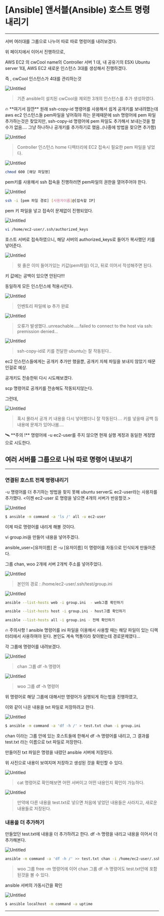 # [Ansible] 앤서블(Ansible) 호스트 명령 내리기

---

서버 여러대를 그룹으로 나누어 따로 따로 명렁어를 내려보겠다.

[](https://www.notion.so/Ansible-Ansible-w-Amazon-Linux-4bcc4d479e65434485fa257560f56807)

위 페이지에서 이어서 진행하므로,

AWS EC2 의 cwCool name의 Controller 서버 1 대,
내 공유기의 ESXi Ubuntu server 1대,
AWS EC2 새로운 인스턴스 3대를 생성해서 진행하겠다.

즉 , cwCool 인스턴스가 4대를 관리하는것

![Untitled](%5BAnsible%5D%20%E1%84%8B%E1%85%A2%E1%86%AB%E1%84%89%E1%85%A5%E1%84%87%E1%85%B3%E1%86%AF(Ansible)%20%E1%84%92%E1%85%A9%E1%84%89%E1%85%B3%E1%84%90%E1%85%B3%20%E1%84%86%E1%85%A7%E1%86%BC%E1%84%85%E1%85%A7%E1%86%BC%20%E1%84%82%E1%85%A2%E1%84%85%E1%85%B5%E1%84%80%E1%85%B5%20ed8562397f25498894104e32772a9a15/Untitled.png)

> 기존 ansible이 설치된 cwCool을 제외한 3개의 인스턴스를 추가 생성하였다.
> 

<aside>
🔥 **여기서 잠깐**
원래 ssh-copy-id 명령어를 사용해서 쉽게 공개키를 보내려했는데 aws ec2 인스턴스들
pem파일을 넣어줘야 하는 문제때문에 ssh 명령어에 pem 파일 추가하는것은 찾았지만,
ssh-copy-id 명령어에 pem 파일도 추가해서 보내는것을 할 수가 없음….
그냥 하나하나 공개키를 추가하기로 했음..(나중에 방법을 찾으면 추가함)

</aside>

![Untitled](%5BAnsible%5D%20%E1%84%8B%E1%85%A2%E1%86%AB%E1%84%89%E1%85%A5%E1%84%87%E1%85%B3%E1%86%AF(Ansible)%20%E1%84%92%E1%85%A9%E1%84%89%E1%85%B3%E1%84%90%E1%85%B3%20%E1%84%86%E1%85%A7%E1%86%BC%E1%84%85%E1%85%A7%E1%86%BC%20%E1%84%82%E1%85%A2%E1%84%85%E1%85%B5%E1%84%80%E1%85%B5%20ed8562397f25498894104e32772a9a15/Untitled%201.png)

> Controller 인스턴스 home 디렉터리에 EC2 접속시 필요한 pem 파일을 넣었다.
> 

![Untitled](%5BAnsible%5D%20%E1%84%8B%E1%85%A2%E1%86%AB%E1%84%89%E1%85%A5%E1%84%87%E1%85%B3%E1%86%AF(Ansible)%20%E1%84%92%E1%85%A9%E1%84%89%E1%85%B3%E1%84%90%E1%85%B3%20%E1%84%86%E1%85%A7%E1%86%BC%E1%84%85%E1%85%A7%E1%86%BC%20%E1%84%82%E1%85%A2%E1%84%85%E1%85%B5%E1%84%80%E1%85%B5%20ed8562397f25498894104e32772a9a15/Untitled%202.png)

```bash
chmod 600 [해당 파일명]
```

pem키를 사용해서 ssh 접속을 진행하러면 pem파일의 권한을 열어주어야 한다.

![Untitled](%5BAnsible%5D%20%E1%84%8B%E1%85%A2%E1%86%AB%E1%84%89%E1%85%A5%E1%84%87%E1%85%B3%E1%86%AF(Ansible)%20%E1%84%92%E1%85%A9%E1%84%89%E1%85%B3%E1%84%90%E1%85%B3%20%E1%84%86%E1%85%A7%E1%86%BC%E1%84%85%E1%85%A7%E1%86%BC%20%E1%84%82%E1%85%A2%E1%84%85%E1%85%B5%E1%84%80%E1%85%B5%20ed8562397f25498894104e32772a9a15/Untitled%203.png)

```bash
ssh -i [pem 파일 경로] [사용자이름]@[접속할 IP]
```

pem 키 파일을 넣고 접속이 문제없이 진행되었다.

![Untitled](%5BAnsible%5D%20%E1%84%8B%E1%85%A2%E1%86%AB%E1%84%89%E1%85%A5%E1%84%87%E1%85%B3%E1%86%AF(Ansible)%20%E1%84%92%E1%85%A9%E1%84%89%E1%85%B3%E1%84%90%E1%85%B3%20%E1%84%86%E1%85%A7%E1%86%BC%E1%84%85%E1%85%A7%E1%86%BC%20%E1%84%82%E1%85%A2%E1%84%85%E1%85%B5%E1%84%80%E1%85%B5%20ed8562397f25498894104e32772a9a15/Untitled%204.png)

```bash
vi /home/ec2-user/.ssh/authorized_keys
```

호스트 서버로 접속하였으니, 해당 서버의 authorized_keys로 들어가 복사했던
키를 넣어준다.

![Untitled](%5BAnsible%5D%20%E1%84%8B%E1%85%A2%E1%86%AB%E1%84%89%E1%85%A5%E1%84%87%E1%85%B3%E1%86%AF(Ansible)%20%E1%84%92%E1%85%A9%E1%84%89%E1%85%B3%E1%84%90%E1%85%B3%20%E1%84%86%E1%85%A7%E1%86%BC%E1%84%85%E1%85%A7%E1%86%BC%20%E1%84%82%E1%85%A2%E1%84%85%E1%85%B5%E1%84%80%E1%85%B5%20ed8562397f25498894104e32772a9a15/Untitled%205.png)

> 윗 줄은 이미 들어가있는 키값(pem파일) 이고, 
뒤로 이어서 작성해주면 된다.
> 

키 값에는 공백이 있으면 안된다!!!

동일하게 모든 인스턴스에 적용시킨다.

![Untitled](%5BAnsible%5D%20%E1%84%8B%E1%85%A2%E1%86%AB%E1%84%89%E1%85%A5%E1%84%87%E1%85%B3%E1%86%AF(Ansible)%20%E1%84%92%E1%85%A9%E1%84%89%E1%85%B3%E1%84%90%E1%85%B3%20%E1%84%86%E1%85%A7%E1%86%BC%E1%84%85%E1%85%A7%E1%86%BC%20%E1%84%82%E1%85%A2%E1%84%85%E1%85%B5%E1%84%80%E1%85%B5%20ed8562397f25498894104e32772a9a15/Untitled%206.png)

> 인벤토리 파일에 ip 추가 완료
> 

![Untitled](%5BAnsible%5D%20%E1%84%8B%E1%85%A2%E1%86%AB%E1%84%89%E1%85%A5%E1%84%87%E1%85%B3%E1%86%AF(Ansible)%20%E1%84%92%E1%85%A9%E1%84%89%E1%85%B3%E1%84%90%E1%85%B3%20%E1%84%86%E1%85%A7%E1%86%BC%E1%84%85%E1%85%A7%E1%86%BC%20%E1%84%82%E1%85%A2%E1%84%85%E1%85%B5%E1%84%80%E1%85%B5%20ed8562397f25498894104e32772a9a15/Untitled%207.png)

> 오류가 발생했다..unreachable.....failed to connect to the host via ssh: premission denied...
> 

![Untitled](%5BAnsible%5D%20%E1%84%8B%E1%85%A2%E1%86%AB%E1%84%89%E1%85%A5%E1%84%87%E1%85%B3%E1%86%AF(Ansible)%20%E1%84%92%E1%85%A9%E1%84%89%E1%85%B3%E1%84%90%E1%85%B3%20%E1%84%86%E1%85%A7%E1%86%BC%E1%84%85%E1%85%A7%E1%86%BC%20%E1%84%82%E1%85%A2%E1%84%85%E1%85%B5%E1%84%80%E1%85%B5%20ed8562397f25498894104e32772a9a15/Untitled%208.png)

> ssh-copy-id로 키를 전달한 ubuntu는 잘 작동된다..
> 

ec2 인스턴스들에게는 공개키 추가만 했을뿐, 공개키 자체 파일을 보내지 않았기 때문인걸로 예상.

공개키도 전송한뒤 다시 시도해보겠다.

scp 명령어로 공개키를 전송해도 작동되지않는다.

그런데, 

![Untitled](%5BAnsible%5D%20%E1%84%8B%E1%85%A2%E1%86%AB%E1%84%89%E1%85%A5%E1%84%87%E1%85%B3%E1%86%AF(Ansible)%20%E1%84%92%E1%85%A9%E1%84%89%E1%85%B3%E1%84%90%E1%85%B3%20%E1%84%86%E1%85%A7%E1%86%BC%E1%84%85%E1%85%A7%E1%86%BC%20%E1%84%82%E1%85%A2%E1%84%85%E1%85%B5%E1%84%80%E1%85%B5%20ed8562397f25498894104e32772a9a15/Untitled%209.png)

> 혹시 몰라서 공개 키 내용을 다시 넣어봤더니 잘 작동된다….
키를 넣을때 공백 등 내용에 문제가 있어나봄….
> 

<aside>
🛰️ **주의 !**
명령어에 -u ec2-user를 주지 않으면 현재 실행 계정과 동일한 계정명으로 시도한다.

</aside>

## 여러 서버를 그룹으로 나눠 따로 명령어 내보내기

---

### 연결된 호스트 전체 명령내리기

-u 명령어를 더 추기하는 방법을 찾지 못해 ubuntu server도 ec2-user라는 사용자를 추가했다.
<이젠 ec2-user 로 명령을 넣으면 4개의 서버가 반응할것.>

![Untitled](%5BAnsible%5D%20%E1%84%8B%E1%85%A2%E1%86%AB%E1%84%89%E1%85%A5%E1%84%87%E1%85%B3%E1%86%AF(Ansible)%20%E1%84%92%E1%85%A9%E1%84%89%E1%85%B3%E1%84%90%E1%85%B3%20%E1%84%86%E1%85%A7%E1%86%BC%E1%84%85%E1%85%A7%E1%86%BC%20%E1%84%82%E1%85%A2%E1%84%85%E1%85%B5%E1%84%80%E1%85%B5%20ed8562397f25498894104e32772a9a15/Untitled%2010.png)

```bash
$ ansible -m command -a 'ls /' all -u ec2-user
```

이제 따로 명령어를 내리게 해볼 것이다.

vi group.ini을 만들어 내용을 넣어주겠다.

ansible_user=[유저이름] 은 -u [유저이름] 이 명령어를 자동으로 인식되게 만들어준다.

그룹 chan, woo 2개에 서버 2개씩 주소를 넣어주었다.

![Untitled](%5BAnsible%5D%20%E1%84%8B%E1%85%A2%E1%86%AB%E1%84%89%E1%85%A5%E1%84%87%E1%85%B3%E1%86%AF(Ansible)%20%E1%84%92%E1%85%A9%E1%84%89%E1%85%B3%E1%84%90%E1%85%B3%20%E1%84%86%E1%85%A7%E1%86%BC%E1%84%85%E1%85%A7%E1%86%BC%20%E1%84%82%E1%85%A2%E1%84%85%E1%85%B5%E1%84%80%E1%85%B5%20ed8562397f25498894104e32772a9a15/Untitled%2011.png)

> 본인의 경로 : /home/ec2-user/.ssh/test/group.ini
> 

![Untitled](%5BAnsible%5D%20%E1%84%8B%E1%85%A2%E1%86%AB%E1%84%89%E1%85%A5%E1%84%87%E1%85%B3%E1%86%AF(Ansible)%20%E1%84%92%E1%85%A9%E1%84%89%E1%85%B3%E1%84%90%E1%85%B3%20%E1%84%86%E1%85%A7%E1%86%BC%E1%84%85%E1%85%A7%E1%86%BC%20%E1%84%82%E1%85%A2%E1%84%85%E1%85%B5%E1%84%80%E1%85%B5%20ed8562397f25498894104e32772a9a15/Untitled%2012.png)

```bash
ansible --list-hosts web -i group.ini  - web그룹 확인하기

ansible --list-hosts host -i group.ini - host그룹 확인하기

ansible --list-hosts all -i group.ini - 전체 확인하기
```

<aside>
🔥 주의사항 !
ansible 명령어를 ini 파일을 이용해서 사용할 때는 해당 파일이 있는 디렉터리에서
사용하여야 된다.
본인도 계속 먹통이라 찾아봤는데 경로문제였다…

</aside>

각 그룹에 명령어를 내려보겠다.

![Untitled](%5BAnsible%5D%20%E1%84%8B%E1%85%A2%E1%86%AB%E1%84%89%E1%85%A5%E1%84%87%E1%85%B3%E1%86%AF(Ansible)%20%E1%84%92%E1%85%A9%E1%84%89%E1%85%B3%E1%84%90%E1%85%B3%20%E1%84%86%E1%85%A7%E1%86%BC%E1%84%85%E1%85%A7%E1%86%BC%20%E1%84%82%E1%85%A2%E1%84%85%E1%85%B5%E1%84%80%E1%85%B5%20ed8562397f25498894104e32772a9a15/Untitled%2013.png)

> chan 그룹 df -h 명령어
> 

![Untitled](%5BAnsible%5D%20%E1%84%8B%E1%85%A2%E1%86%AB%E1%84%89%E1%85%A5%E1%84%87%E1%85%B3%E1%86%AF(Ansible)%20%E1%84%92%E1%85%A9%E1%84%89%E1%85%B3%E1%84%90%E1%85%B3%20%E1%84%86%E1%85%A7%E1%86%BC%E1%84%85%E1%85%A7%E1%86%BC%20%E1%84%82%E1%85%A2%E1%84%85%E1%85%B5%E1%84%80%E1%85%B5%20ed8562397f25498894104e32772a9a15/Untitled%2014.png)

> woo 그룹 df -h 명령어
> 

위 명령어로 해당 그룹에 대해서만 명령어가 실행되게 하는법을 진행하였고,

이와 같이 나온 내용을 txt 파일로 저장하려고 한다.

![Untitled](%5BAnsible%5D%20%E1%84%8B%E1%85%A2%E1%86%AB%E1%84%89%E1%85%A5%E1%84%87%E1%85%B3%E1%86%AF(Ansible)%20%E1%84%92%E1%85%A9%E1%84%89%E1%85%B3%E1%84%90%E1%85%B3%20%E1%84%86%E1%85%A7%E1%86%BC%E1%84%85%E1%85%A7%E1%86%BC%20%E1%84%82%E1%85%A2%E1%84%85%E1%85%B5%E1%84%80%E1%85%B5%20ed8562397f25498894104e32772a9a15/Untitled%2015.png)

```bash
$ ansible -m command -a 'df -h /' > test.txt chan -i group.ini
```

chan 이라는 그룹 안에 있는 호스트들에 한해서 df -h 명령어를 내리고,
그 결과를 test.txt 라는 이름으로 txt 파일로 저장한다.

만들어진 txt 파일은 명령을 내렸던 ansible 서버에 저장된다.

위 사진으로  내용이 보여지며 저장하고 생성된 것을 확인할 수 있다.

![Untitled](%5BAnsible%5D%20%E1%84%8B%E1%85%A2%E1%86%AB%E1%84%89%E1%85%A5%E1%84%87%E1%85%B3%E1%86%AF(Ansible)%20%E1%84%92%E1%85%A9%E1%84%89%E1%85%B3%E1%84%90%E1%85%B3%20%E1%84%86%E1%85%A7%E1%86%BC%E1%84%85%E1%85%A7%E1%86%BC%20%E1%84%82%E1%85%A2%E1%84%85%E1%85%B5%E1%84%80%E1%85%B5%20ed8562397f25498894104e32772a9a15/Untitled%2016.png)

> cat 명령어로 확인해보면 어떤 서버이고 어떤 내용인지 확인이 가능하다.
> 

![Untitled](%5BAnsible%5D%20%E1%84%8B%E1%85%A2%E1%86%AB%E1%84%89%E1%85%A5%E1%84%87%E1%85%B3%E1%86%AF(Ansible)%20%E1%84%92%E1%85%A9%E1%84%89%E1%85%B3%E1%84%90%E1%85%B3%20%E1%84%86%E1%85%A7%E1%86%BC%E1%84%85%E1%85%A7%E1%86%BC%20%E1%84%82%E1%85%A2%E1%84%85%E1%85%B5%E1%84%80%E1%85%B5%20ed8562397f25498894104e32772a9a15/Untitled%2017.png)

> 만약에 다른 내용을 test.txt로 넣으면 처음에 넣었던 내용들은 사라지고,
새로운 내용들로 저장된다.
> 

### 내용을 더 추가하기

만들었던 test.txt에 내용을 더 추가하려고 한다.
df -h 명령을 내리고 내용을 이어서 더 추가해본다.

![Untitled](%5BAnsible%5D%20%E1%84%8B%E1%85%A2%E1%86%AB%E1%84%89%E1%85%A5%E1%84%87%E1%85%B3%E1%86%AF(Ansible)%20%E1%84%92%E1%85%A9%E1%84%89%E1%85%B3%E1%84%90%E1%85%B3%20%E1%84%86%E1%85%A7%E1%86%BC%E1%84%85%E1%85%A7%E1%86%BC%20%E1%84%82%E1%85%A2%E1%84%85%E1%85%B5%E1%84%80%E1%85%B5%20ed8562397f25498894104e32772a9a15/Untitled%2018.png)

```bash
ansible -m command -a 'df -h /' >> test.txt chan -i /home/ec2-user/.ssh/test/group.ini
```

> woo 그룹 free -m 명령어에 이어 chan 그룹 df -h 명령어도 test.txt안에 포함된것을 볼 수 있다.
> 

ansible 서버의 가동시간을 확인

![Untitled](%5BAnsible%5D%20%E1%84%8B%E1%85%A2%E1%86%AB%E1%84%89%E1%85%A5%E1%84%87%E1%85%B3%E1%86%AF(Ansible)%20%E1%84%92%E1%85%A9%E1%84%89%E1%85%B3%E1%84%90%E1%85%B3%20%E1%84%86%E1%85%A7%E1%86%BC%E1%84%85%E1%85%A7%E1%86%BC%20%E1%84%82%E1%85%A2%E1%84%85%E1%85%B5%E1%84%80%E1%85%B5%20ed8562397f25498894104e32772a9a15/Untitled%2019.png)

```bash
$ ansible localhost -m command -a uptime
```

---